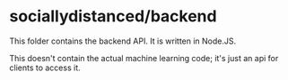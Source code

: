 # sociallydistanced/backend

This folder contains the backend API. It is written in Node.JS.

This doesn't contain the actual machine learning code; it's just an api for clients to access it.
